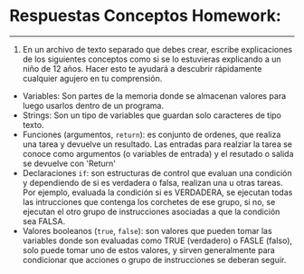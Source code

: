 # Respuestas Conceptos Homework:
---
1. En un archivo de texto separado que debes crear, escribe explicaciones de los siguientes conceptos como si se lo estuvieras explicando a un niño de 12 años. Hacer esto te ayudará a descubrir rápidamente cualquier agujero en tu comprensión.

 * Variables: Son partes de la memoria donde se almacenan valores para luego usarlos dentro de un programa.
 * Strings: Son un tipo de variables que guardan solo caracteres de tipo texto.
 * Funciones (argumentos, `return`): es conjunto de ordenes, que realiza una tarea y devuelve un resultado. Las entradas para realziar la tarea se conoce como argumentos (o variables de entrada) y el resutado o salida se devuelve con 'Return'
 * Declaraciones `if`: son estructuras de control que evaluan una condición y dependiendo de si es verdadera o falsa, realizan una u otras tareas. Por ejemplo, evaluada la condición si es VERDADERA, se ejecutan todas las intrucciones que contenga los corchetes de ese grupo, si no, se ejecutan el otro grupo de instrucciones asociadas a que la condición sea FALSA.
 * Valores booleanos (`true`, `false`): son valores que pueden tomar las variables donde son evaluadas como TRUE (verdadero) o FASLE (falso), solo puede tomar uno de estos valores, y sirven generalmente para condicionar que acciones o grupo de instrucciones se deberan seguir.
